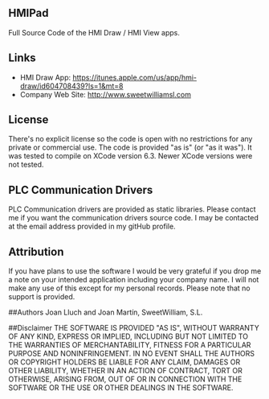 ## HMIPad
Full Source Code of the HMI Draw / HMI View apps.

## Links
* HMI Draw App: https://itunes.apple.com/us/app/hmi-draw/id604708439?ls=1&mt=8
* Company Web Site: http://www.sweetwilliamsl.com

## License
There's no explicit license so the code is open with no restrictions for any private or commercial use. The code is provided "as is" (or "as it was"). It was tested to compile on XCode version 6.3. Newer XCode versions were not tested.

## PLC Communication Drivers
PLC Communication drivers are provided as static libraries. Please contact me if you want the communication drivers source code. I may be contacted at the email address provided in my gitHub profile.

## Attribution
If you have plans to use the software I would be very grateful if you drop me a note on your intended application including your company name. I will not make any use of this except for my personal records. Please note that no support is provided.

##Authors
Joan Lluch and Joan Martín, SweetWilliam, S.L.

##Disclaimer
THE SOFTWARE IS PROVIDED "AS IS", WITHOUT WARRANTY OF ANY KIND, EXPRESS OR
IMPLIED, INCLUDING BUT NOT LIMITED TO THE WARRANTIES OF MERCHANTABILITY,
FITNESS FOR A PARTICULAR PURPOSE AND NONINFRINGEMENT. IN NO EVENT SHALL THE
AUTHORS OR COPYRIGHT HOLDERS BE LIABLE FOR ANY CLAIM, DAMAGES OR OTHER
LIABILITY, WHETHER IN AN ACTION OF CONTRACT, TORT OR OTHERWISE, ARISING FROM,
OUT OF OR IN CONNECTION WITH THE SOFTWARE OR THE USE OR OTHER DEALINGS IN
THE SOFTWARE.
